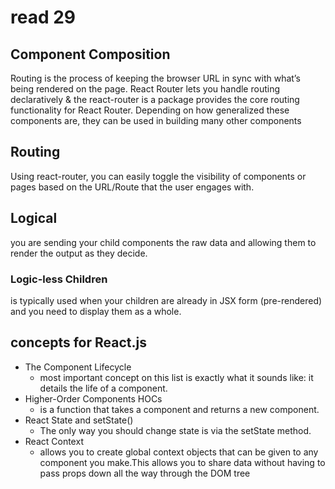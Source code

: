 # read 29

## Component Composition
Routing is the process of keeping the browser URL in sync with what’s being rendered on the page. React Router lets you handle routing declaratively & the react-router is a package provides the core routing functionality for React Router. Depending on how generalized these components are, they can be used in building many other components

## Routing 
Using react-router, you can easily toggle the visibility of components or pages based on the URL/Route that the user engages with. 

## Logical
you are sending your child components the raw data and allowing them to render the output as they decide.

### Logic-less Children
is typically used when your children are already in JSX form (pre-rendered) and you need to display them as a whole.


## concepts for React.js
- The Component Lifecycle
  * most important concept on this list is exactly what it sounds like: it details the life of a component.
- Higher-Order Components HOCs
  * is a function that takes a component and returns a new component.
- React State and setState()
  * The only way you should change state is via the setState method.
- React Context
  * allows you to create global context objects that can be given to any component you make.This allows you to share data without having to pass props down all the way through the DOM tree